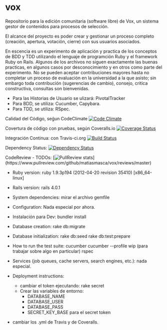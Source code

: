 vox
===

Repositorio para la edición comunitaria (software libre) de Vox, un sistema gestor de contenidos para procesos de selección.

El alcance del proyecto es poder crear y gestionar un proceso completo (creación, apertura, votación, cierre) con sus usuarios asociados.


En escencia es un experimento de aplicación y practica de los conceptos de BDD y TDD utilizando el lenguaje de programción Ruby y el framework Ruby on Rails.
Algunos de los archivos no siguen exactamente las buenas practicas, en algunos casos por desconocimiento y en otros como parte del experimento.
No se pueden aceptar contribuciones mayores hasta no completar un proceso de evaluación en la universidad a la que asisto; sin embargo toda contribución (sugerencias de cambio), consejo, critica constructiva, consultas son bienvenidas. 

  - Para las Historias de Usuario se ulizará: PivotalTracker
  - Para BDD, se utiliza: Cucumber, Capybara.
  - Para TDD, se utiliza: RSpec.


Calidad del Código, seǵun CodeClimate
    [![Code Climate](https://codeclimate.com/github/matiasmasca/vox.png)](https://codeclimate.com/github/matiasmasca/vox)

Covertura de código con pruebas, según Coveralls.io
    [![Coverage Status](https://coveralls.io/repos/matiasmasca/vox/badge.png)](https://coveralls.io/r/matiasmasca/vox)

Integración Continua: con Travis-ci.org
    [![Build Status](https://travis-ci.org/matiasmasca/vox.svg?branch=master)](https://travis-ci.org/matiasmasca/vox)

Dependency Status:
    [![Dependency Status](https://gemnasium.com/matiasmasca/vox.svg)](https://gemnasium.com/matiasmasca/vox)

CodeReview - TODOs:
[![PullReview stats](https://www.pullreview.com/github/matiasmasca/vox/badges/master.svg?)](https://www.pullreview.com/github/matiasmasca/vox/reviews/master)

* Ruby version:
    ruby 1.9.3p194 (2012-04-20 revision 35410) [x86_64-linux]

* Rails version:
    rails 4.0.1

* System dependencies:
    mirar el archivo gemfile

* Configuration:
    Nada especial por ahora.

* Instalación para Dev:
    bundler install

* Database creation:
    rake db:migrate

* Database initialization:
    rake db:seed 
    rake db:test:prepare

* How to run the test suite:
    cucumber
    cucumber --profile wip (para trabajar sobre algo en particular)
    rspec

* Services (job queues, cache servers, search engines, etc.):
    nada especial.

* Deployment instructions:
  - cambiar el token ejecutando: rake secret
  - Crear las variables de entorno: 
    * DATABASE_NAME
    * DATABASE_USER
    * DATABASE_PASS
    * SECRET_KEY_BASE para el secret token
 - cambiar los .yml de Travis y de Coveralls.


